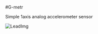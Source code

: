 <!--- Created:2017-01-02T13:45:51.705842: ---> 
<!--- Author:Mlab: ---> 
<!--- AuthorEmail:email@mlab.cz: ---> 
<!--- Tags:None: ---> 
<!--- Ust:rtDescription.en]
Simple 1axis analog accelerometer sensor

[InfoShortDescription.cs]
Jednoosý Analogový akcelerometr

[InfoLongDescription.en]


[InfoLongDescription.cs]
Modul alcelerometru s analogovým výstupem napájení 5V. Možnost přímého připojení k mikroporocesoru.
[End]: ---> 
<!--- Name:G-metr: --->
#G-metr 
<!--- LongName --->
Simple 1axis analog accelerometer sensor
<!--- ELongName ---> 

<!--- Lead --->

<!--- ELead ---> 

![LeadImg](DOC/SRC/img/G-metr_top_big.jpg) 


​
​
<!--- Description --->
<!--- EDescription --->
<!--- Content --->
<!--- EContent --->
            
